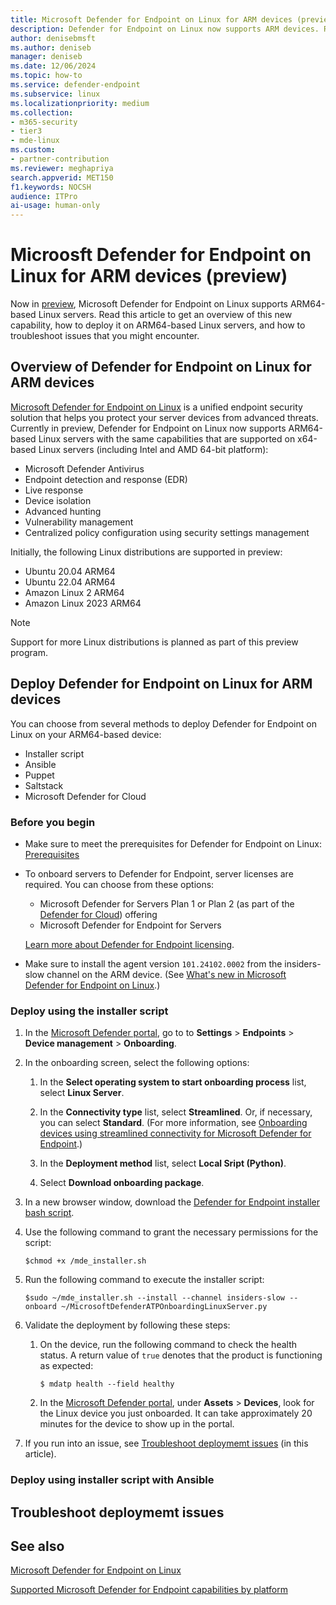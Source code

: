 ```yaml
---
title: Microsoft Defender for Endpoint on Linux for ARM devices (preview)
description: Defender for Endpoint on Linux now supports ARM devices. Read this article to learn more.            
author: denisebmsft
ms.author: deniseb
manager: deniseb 
ms.date: 12/06/2024
ms.topic: how-to
ms.service: defender-endpoint
ms.subservice: linux
ms.localizationpriority: medium 
ms.collection: 
- m365-security
- tier3
- mde-linux
ms.custom: 
- partner-contribution
ms.reviewer: meghapriya
search.appverid: MET150
f1.keywords: NOCSH 
audience: ITPro
ai-usage: human-only
---
```


# Microosft Defender for Endpoint on Linux for ARM devices (preview)

Now in [preview](/defender-xdr/preview), Microsoft Defender for Endpoint on Linux supports ARM64-based Linux servers. Read this article to get an overview of this new capability, how to deploy it on ARM64-based Linux servers, and how to troubleshoot issues that you might encounter.

## Overview of Defender for Endpoint on Linux for ARM devices

[Microsoft Defender for Endpoint on Linux](microsoft-defender-endpoint-linux.md) is a unified endpoint security solution that helps you protect your server devices from advanced threats. Currently in preview, Defender for Endpoint on Linux now supports ARM64-based Linux servers with the same capabilities that are supported on x64-based Linux servers (including Intel and AMD 64-bit platform): 

- Microsoft Defender Antivirus
- Endpoint detection and response (EDR)
- Live response
- Device isolation
- Advanced hunting
- Vulnerability management
- Centralized policy configuration using security settings management

Initially, the following Linux distributions are supported in preview:

- Ubuntu 20.04 ARM64
- Ubuntu 22.04 ARM64
- Amazon Linux 2 ARM64
- Amazon Linux 2023 ARM64

> [!NOTE]
> Support for more Linux distributions is planned as part of this preview program.

## Deploy Defender for Endpoint on Linux for ARM devices

You can choose from several methods to deploy Defender for Endpoint on Linux on your ARM64-based device:

- Installer script
- Ansible
- Puppet
- Saltstack
- Microsoft Defender for Cloud

### Before you begin

- Make sure to meet the prerequisites for Defender for Endpoint on Linux: [Prerequisites](microsoft-defender-endpoint-linux.md#prerequisites)

- To onboard servers to Defender for Endpoint, server licenses are required. You can choose from these options:
   - Microsoft Defender for Servers Plan 1 or Plan 2 (as part of the [Defender for Cloud](/azure/defender-for-cloud/defender-for-cloud-introduction)) offering
   - Microsoft Defender for Endpoint for Servers

   [Learn more about Defender for Endpoint licensing](/office365/servicedescriptions/microsoft-365-service-descriptions/microsoft-365-tenantlevel-services-licensing-guidance/microsoft-365-security-compliance-licensing-guidance#microsoft-defender-for-endpoint).

- Make sure to install the agent version `101.24102.0002` from the insiders-slow channel on the ARM device. (See [What's new in Microsoft Defender for Endpoint on Linux](linux-whatsnew.md).) 

### Deploy using the installer script

1. In the [Microsoft Defender portal](https://security.microsoft.com), go to to **Settings** > **Endpoints** > **Device management** > **Onboarding**.

2. In the onboarding screen, select the following options:

   1. In the **Select operating system to start onboarding process** list, select **Linux Server**.

   2. In the **Connectivity type** list, select **Streamlined**. Or, if necessary, you can select **Standard**. (For more information, see [Onboarding devices using streamlined connectivity for Microsoft Defender for Endpoint](configure-device-connectivity.md).)

   3. In the **Deployment method** list, select **Local Sript (Python)**.

   4. Select **Download onboarding package**.

3. In a new browser window, download the [Defender for Endpoint installer bash script](https://github.com/microsoft/mdatp-xplat/blob/master/linux/installation/mde_installer.sh).

4. Use the following command to grant the necessary permissions for the script:

   `$chmod +x /mde_installer.sh`

5. Run the following command to execute the installer script:

   `$sudo ~/mde_installer.sh --install --channel insiders-slow --onboard ~/MicrosoftDefenderATPOnboardingLinuxServer.py`

6. Validate the deployment by following these steps:

   1. On the device, run the following command to check the health status. A return value of `true` denotes that the product is functioning as expected:

      `$ mdatp health --field healthy`

   2. In the [Microsoft Defender portal](https://security.microsoft.cm), under **Assets** > **Devices**, look for the Linux device you just onboarded. It can take approximately 20 minutes for the device to show up in the portal.

7. If you run into an issue, see [Troubleshoot deploymemt issues](#troubleshoot-deploymemt-issues) (in this article).
 
### Deploy using installer script with Ansible



## Troubleshoot deploymemt issues

## See also

[Microsoft Defender for Endpoint on Linux](microsoft-defender-endpoint-linux.md)

[Supported Microsoft Defender for Endpoint capabilities by platform](supported-capabilities-by-platform.md)
